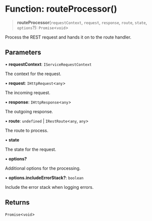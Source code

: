 # Function: routeProcessor()

> **routeProcessor**(`requestContext`, `request`, `response`, `route`, `state`, `options`?): `Promise`\<`void`\>

Process the REST request and hands it on to the route handler.

## Parameters

• **requestContext**: `IServiceRequestContext`

The context for the request.

• **request**: `IHttpRequest`\<`any`\>

The incoming request.

• **response**: `IHttpResponse`\<`any`\>

The outgoing response.

• **route**: `undefined` \| `IRestRoute`\<`any`, `any`\>

The route to process.

• **state**

The state for the request.

• **options?**

Additional options for the processing.

• **options.includeErrorStack?**: `boolean`

Include the error stack when logging errors.

## Returns

`Promise`\<`void`\>
